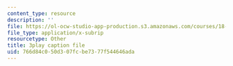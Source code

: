 ```yaml
---
content_type: resource
description: ''
file: https://ol-ocw-studio-app-production.s3.amazonaws.com/courses/18-03sc-differential-equations-fall-2011/766d84c050d307fcbe7377f544646ada_d521hz0sGtE.srt
file_type: application/x-subrip
resourcetype: Other
title: 3play caption file
uid: 766d84c0-50d3-07fc-be73-77f544646ada
---
```

